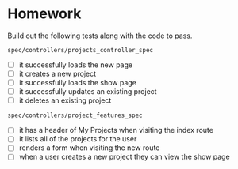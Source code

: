 # Homework

Build out the following tests along with the code to pass.

`spec/controllers/projects_controller_spec`
- [ ] it successfully loads the new page
- [ ] it creates a new project
- [ ] it successfully loads the show page
- [ ] it successfully updates an existing project
- [ ] it deletes an existing project

`spec/controllers/project_features_spec`
- [ ] it has a header of My Projects when visiting the index route
- [ ] it lists all of the projects for the user
- [ ] renders a form when visiting the new route
- [ ] when a user creates a new project they can view the show page

